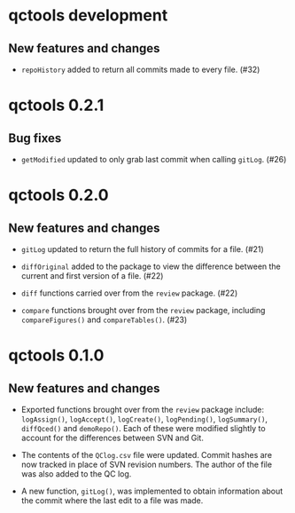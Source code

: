 # qctools development

## New features and changes

- `repoHistory` added to return all commits made to every file. (#32)

# qctools 0.2.1

## Bug fixes

- `getModified` updated to only grab last commit when calling `gitLog`. (#26)

# qctools 0.2.0

## New features and changes

- `gitLog` updated to return the full history of commits for a file. (#21)

- `diffOriginal` added to the package to view the difference between the current 
   and first version of a file. (#22)

- `diff` functions carried over from the `review` package. (#22)

- `compare` functions brought over from the `review` package, including `compareFigures()` 
  and `compareTables()`. (#23)

# qctools 0.1.0

## New features and changes

- Exported functions brought over from the `review` package include: `logAssign()`,
  `logAccept()`, `logCreate()`, `logPending()`, `logSummary()`, `diffQced()` and
  `demoRepo()`. Each of these were modified slightly to account for the differences
  between SVN and Git.

- The contents of the `QClog.csv` file were updated. Commit hashes are now tracked
  in place of SVN revision numbers. The author of the file was also added to the
  QC log.

- A new function, `gitLog()`, was implemented to obtain information about the 
  commit where the last edit to a file was made. 

